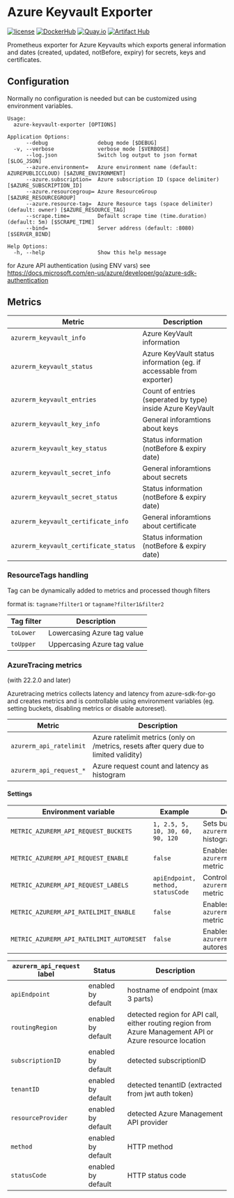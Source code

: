 # Azure Keyvault Exporter

[![license](https://img.shields.io/github/license/webdevops/azure-keyvault-exporter.svg)](https://github.com/webdevops/azure-keyvault-exporter/blob/master/LICENSE)
[![DockerHub](https://img.shields.io/badge/DockerHub-webdevops%2Fazure--keyvault--exporter-blue)](https://hub.docker.com/r/webdevops/azure-keyvault-exporter/)
[![Quay.io](https://img.shields.io/badge/Quay.io-webdevops%2Fazure--keyvault--exporter-blue)](https://quay.io/repository/webdevops/azure-keyvault-exporter)
[![Artifact Hub](https://img.shields.io/endpoint?url=https://artifacthub.io/badge/repository/azure-keyvault-exporter)](https://artifacthub.io/packages/search?repo=azure-keyvault-exporter)

Prometheus exporter for Azure Keyvaults which exports general information and dates (created, updated, notBefore, expiry) for secrets, keys and certificates.

## Configuration

Normally no configuration is needed but can be customized using environment variables.

```
Usage:
  azure-keyvault-exporter [OPTIONS]

Application Options:
      --debug                debug mode [$DEBUG]
  -v, --verbose              verbose mode [$VERBOSE]
      --log.json             Switch log output to json format [$LOG_JSON]
      --azure.environment=   Azure environment name (default: AZUREPUBLICCLOUD) [$AZURE_ENVIRONMENT]
      --azure.subscription=  Azure subscription ID (space delimiter) [$AZURE_SUBSCRIPTION_ID]
      --azure.resourcegroup= Azure ResourceGroup [$AZURE_RESOURCEGROUP]
      --azure.resource-tag=  Azure Resource tags (space delimiter) (default: owner) [$AZURE_RESOURCE_TAG]
      --scrape.time=         Default scrape time (time.duration) (default: 5m) [$SCRAPE_TIME]
      --bind=                Server address (default: :8080) [$SERVER_BIND]

Help Options:
  -h, --help                 Show this help message

```

for Azure API authentication (using ENV vars) see https://docs.microsoft.com/en-us/azure/developer/go/azure-sdk-authentication

## Metrics

| Metric                                 | Description                                                         |
|----------------------------------------|---------------------------------------------------------------------|
| `azurerm_keyvault_info`                | Azure KeyVault information                                          |
| `azurerm_keyvault_status`              | Azure KeyVault status information (eg. if accessable from exporter) |
| `azurerm_keyvault_entries`             | Count of entries (seperated by type) inside Azure KeyVault          |
| `azurerm_keyvault_key_info`            | General inforamtions about keys                                     |
| `azurerm_keyvault_key_status`          | Status information (notBefore & expiry date)                        |
| `azurerm_keyvault_secret_info`         | General inforamtions about secrets                                  |
| `azurerm_keyvault_secret_status`       | Status information (notBefore & expiry date)                        |
| `azurerm_keyvault_certificate_info`    | General inforamtions about certificate                              |
| `azurerm_keyvault_certificate_status`  | Status information (notBefore & expiry date)                        |

### ResourceTags handling

Tag can be dynamically added to metrics and processed though filters

format is: `tagname?filter1` or `tagname?filter1&filter2`

| Tag filter | Description                 |
|------------|-----------------------------|
| `toLower`  | Lowercasing Azure tag value |
| `toUpper`  | Uppercasing Azure tag value |

### AzureTracing metrics

(with 22.2.0 and later)

Azuretracing metrics collects latency and latency from azure-sdk-for-go and creates metrics and is controllable using
environment variables (eg. setting buckets, disabling metrics or disable autoreset).

| Metric                                   | Description                                                                            |
|------------------------------------------|----------------------------------------------------------------------------------------|
| `azurerm_api_ratelimit`                  | Azure ratelimit metrics (only on /metrics, resets after query due to limited validity) |
| `azurerm_api_request_*`                  | Azure request count and latency as histogram                                           |

#### Settings

| Environment variable                     | Example                            | Description                                                    |
|------------------------------------------|------------------------------------|----------------------------------------------------------------|
| `METRIC_AZURERM_API_REQUEST_BUCKETS`     | `1, 2.5, 5, 10, 30, 60, 90, 120`   | Sets buckets for `azurerm_api_request` histogram metric        |
| `METRIC_AZURERM_API_REQUEST_ENABLE`      | `false`                            | Enables/disables `azurerm_api_request_*` metric                |
| `METRIC_AZURERM_API_REQUEST_LABELS`      | `apiEndpoint, method, statusCode`  | Controls labels of `azurerm_api_request_*` metric              |
| `METRIC_AZURERM_API_RATELIMIT_ENABLE`    | `false`                            | Enables/disables `azurerm_api_ratelimit` metric                |
| `METRIC_AZURERM_API_RATELIMIT_AUTORESET` | `false`                            | Enables/disables `azurerm_api_ratelimit` autoreset after fetch |


| `azurerm_api_request` label | Status             | Description                                                                                              |
|-----------------------------|--------------------|----------------------------------------------------------------------------------------------------------|
| `apiEndpoint`               | enabled by default | hostname of endpoint (max 3 parts)                                                                       |
| `routingRegion`             | enabled by default | detected region for API call, either routing region from Azure Management API or Azure resource location |
| `subscriptionID`            | enabled by default | detected subscriptionID                                                                                  |
| `tenantID`                  | enabled by default | detected tenantID (extracted from jwt auth token)                                                        |
| `resourceProvider`          | enabled by default | detected Azure Management API provider                                                                   |
| `method`                    | enabled by default | HTTP method                                                                                              |
| `statusCode`                | enabled by default | HTTP status code                                                                                         |
